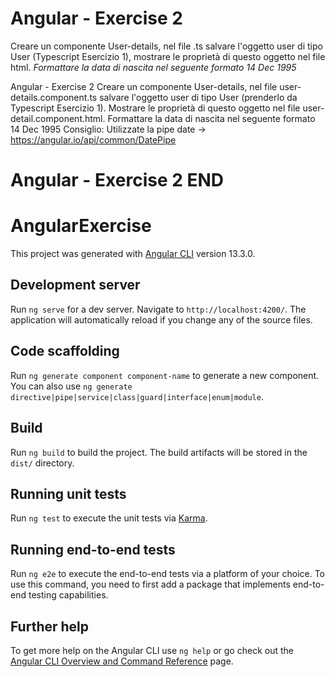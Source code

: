 # Angular - Exercise 2

Creare un componente User-details, nel file .ts salvare l'oggetto user di tipo User (Typescript Esercizio 1), mostrare le proprietà di questo oggetto nel file html. *Formattare la data di nascita nel seguente formato 14 Dec 1995*

Angular - Exercise 2
Creare un componente User-details, nel file user-details.component.ts salvare l'oggetto user di tipo User (prenderlo da Typescript Esercizio 1). Mostrare le proprietà di questo oggetto nel file user-detail.component.html. Formattare la data di nascita nel seguente formato 14 Dec 1995 Consiglio: Utilizzate la pipe date -> https://angular.io/api/common/DatePipe

# Angular - Exercise 2 END

# AngularExercise

This project was generated with [Angular CLI](https://github.com/angular/angular-cli) version 13.3.0.

## Development server

Run `ng serve` for a dev server. Navigate to `http://localhost:4200/`. The application will automatically reload if you change any of the source files.

## Code scaffolding

Run `ng generate component component-name` to generate a new component. You can also use `ng generate directive|pipe|service|class|guard|interface|enum|module`.

## Build

Run `ng build` to build the project. The build artifacts will be stored in the `dist/` directory.

## Running unit tests

Run `ng test` to execute the unit tests via [Karma](https://karma-runner.github.io).

## Running end-to-end tests

Run `ng e2e` to execute the end-to-end tests via a platform of your choice. To use this command, you need to first add a package that implements end-to-end testing capabilities.

## Further help

To get more help on the Angular CLI use `ng help` or go check out the [Angular CLI Overview and Command Reference](https://angular.io/cli) page.
